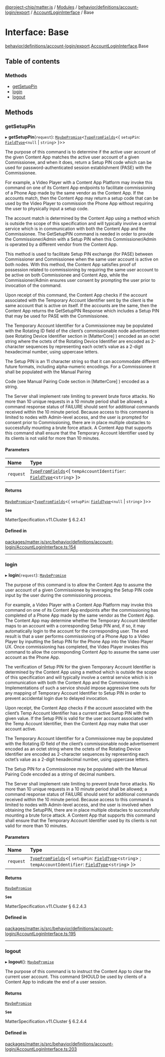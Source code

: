 [@project-chip/matter.js](../README.md) / [Modules](../modules.md) / [behavior/definitions/account-login/export](../modules/behavior_definitions_account_login_export.md) / [AccountLoginInterface](../modules/behavior_definitions_account_login_export.AccountLoginInterface.md) / Base

# Interface: Base

[behavior/definitions/account-login/export](../modules/behavior_definitions_account_login_export.md).[AccountLoginInterface](../modules/behavior_definitions_account_login_export.AccountLoginInterface.md).Base

## Table of contents

### Methods

- [getSetupPin](behavior_definitions_account_login_export.AccountLoginInterface.Base.md#getsetuppin)
- [login](behavior_definitions_account_login_export.AccountLoginInterface.Base.md#login)
- [logout](behavior_definitions_account_login_export.AccountLoginInterface.Base.md#logout)

## Methods

### getSetupPin

▸ **getSetupPin**(`request`): [`MaybePromise`](../modules/util_export.md#maybepromise)\<[`TypeFromFields`](../modules/tlv_export.md#typefromfields)\<\{ `setupPin`: [`FieldType`](tlv_export.FieldType.md)\<``null`` \| `string`\>  }\>\>

The purpose of this command is to determine if the active user account of the given Content App matches the
active user account of a given Commissionee, and when it does, return a Setup PIN code which can be used for
password-authenticated session establishment (PASE) with the Commissionee.

For example, a Video Player with a Content App Platform may invoke this command on one of its Content App
endpoints to facilitate commissioning of a Phone App made by the same vendor as the Content App. If the
accounts match, then the Content App may return a setup code that can be used by the Video Player to
commission the Phone App without requiring the user to physically input a setup code.

The account match is determined by the Content App using a method which is outside the scope of this
specification and will typically involve a central service which is in communication with both the Content
App and the Commissionee. The GetSetupPIN command is needed in order to provide the Commissioner/Admin with
a Setup PIN when this Commissioner/Admin is operated by a different vendor from the Content App.

This method is used to facilitate Setup PIN exchange (for PASE) between Commissioner and Commissionee when
the same user account is active on both nodes. With this method, the Content App satisfies proof of
possession related to commissioning by requiring the same user account to be active on both Commissionee and
Content App, while the Commissioner/Admin ensures user consent by prompting the user prior to invocation of
the command.

Upon receipt of this command, the Content App checks if the account associated with the Temporary Account
Identifier sent by the client is the same account that is active on itself. If the accounts are the same,
then the Content App returns the GetSetupPIN Response which includes a Setup PIN that may be used for PASE
with the Commissionee.

The Temporary Account Identifier for a Commissionee may be populated with the Rotating ID field of the
client’s commissionable node advertisement (see Rotating Device Identifier section in [MatterCore] ) encoded
as an octet string where the octets of the Rotating Device Identifier are encoded as 2-character sequences
by representing each octet’s value as a 2-digit hexadecimal number, using uppercase letters.

The Setup PIN is an 11 character string so that it can accommodate different future formats, including
alpha-numeric encodings. For a Commissionee it shall be populated with the Manual Pairing

Code (see Manual Pairing Code section in [MatterCore] ) encoded as a string.

The Server shall implement rate limiting to prevent brute force attacks. No more than 10 unique requests in
a 10 minute period shall be allowed; a command response status of FAILURE should sent for additional
commands received within the 10 minute period. Because access to this command is limited to nodes with
Admin-level access, and the user is prompted for consent prior to Commissioning, there are in place multiple
obstacles to successfully mounting a brute force attack. A Content App that supports this command shall
ensure that the Temporary Account Identifier used by its clients is not valid for more than 10 minutes.

#### Parameters

| Name | Type |
| :------ | :------ |
| `request` | [`TypeFromFields`](../modules/tlv_export.md#typefromfields)\<\{ `tempAccountIdentifier`: [`FieldType`](tlv_export.FieldType.md)\<`string`\>  }\> |

#### Returns

[`MaybePromise`](../modules/util_export.md#maybepromise)\<[`TypeFromFields`](../modules/tlv_export.md#typefromfields)\<\{ `setupPin`: [`FieldType`](tlv_export.FieldType.md)\<``null`` \| `string`\>  }\>\>

**`See`**

MatterSpecification.v11.Cluster § 6.2.4.1

#### Defined in

[packages/matter.js/src/behavior/definitions/account-login/AccountLoginInterface.ts:154](https://github.com/project-chip/matter.js/blob/5f71eedebdb9fa54338bde320c311bb359b7455d/packages/matter.js/src/behavior/definitions/account-login/AccountLoginInterface.ts#L154)

___

### login

▸ **login**(`request`): [`MaybePromise`](../modules/util_export.md#maybepromise)

The purpose of this command is to allow the Content App to assume the user account of a given Commissionee
by leveraging the Setup PIN code input by the user during the commissioning process.

For example, a Video Player with a Content App Platform may invoke this command on one of its Content App
endpoints after the commissioning has completed of a Phone App made by the same vendor as the Content App.
The Content App may determine whether the Temporary Account Identifier maps to an account with a
corresponding Setup PIN and, if so, it may automatically login to the account for the corresponding user.
The end result is that a user performs commissioning of a Phone App to a Video Player by inputting the Setup
PIN for the Phone App into the Video Player UX. Once commissioning has completed, the Video Player invokes
this command to allow the corresponding Content App to assume the same user account as the Phone App.

The verification of Setup PIN for the given Temporary Account Identifier is determined by the Content App
using a method which is outside the scope of this specification and will typically involve a central service
which is in communication with both the Content App and the Commissionee. Implementations of such a service
should impose aggressive time outs for any mapping of Temporary Account Identifier to Setup PIN in order to
prevent accidental login due to delayed invocation.

Upon receipt, the Content App checks if the account associated with the client’s Temp Account Identifier has
a current active Setup PIN with the given value. If the Setup PIN is valid for the user account associated
with the Temp Account Identifier, then the Content App may make that user account active.

The Temporary Account Identifier for a Commissionee may be populated with the Rotating ID field of the
client’s commissionable node advertisement encoded as an octet string where the octets of the Rotating
Device Identifier are encoded as 2-character sequences by representing each octet’s value as a 2-digit
hexadecimal number, using uppercase letters.

The Setup PIN for a Commissionee may be populated with the Manual Pairing Code encoded as a string of
decimal numbers.

The Server shall implement rate limiting to prevent brute force attacks. No more than 10 unique requests in
a 10 minute period shall be allowed; a command response status of FAILURE should sent for additional
commands received within the 10 minute period. Because access to this command is limited to nodes with
Admin-level access, and the user is involved when obtaining the SetupPIN, there are in place multiple
obstacles to successfully mounting a brute force attack. A Content App that supports this command shall
ensure that the Temporary Account Identifier used by its clients is not valid for more than 10 minutes.

#### Parameters

| Name | Type |
| :------ | :------ |
| `request` | [`TypeFromFields`](../modules/tlv_export.md#typefromfields)\<\{ `setupPin`: [`FieldType`](tlv_export.FieldType.md)\<`string`\> ; `tempAccountIdentifier`: [`FieldType`](tlv_export.FieldType.md)\<`string`\>  }\> |

#### Returns

[`MaybePromise`](../modules/util_export.md#maybepromise)

**`See`**

MatterSpecification.v11.Cluster § 6.2.4.3

#### Defined in

[packages/matter.js/src/behavior/definitions/account-login/AccountLoginInterface.ts:195](https://github.com/project-chip/matter.js/blob/5f71eedebdb9fa54338bde320c311bb359b7455d/packages/matter.js/src/behavior/definitions/account-login/AccountLoginInterface.ts#L195)

___

### logout

▸ **logout**(): [`MaybePromise`](../modules/util_export.md#maybepromise)

The purpose of this command is to instruct the Content App to clear the current user account. This command
SHOULD be used by clients of a Content App to indicate the end of a user session.

#### Returns

[`MaybePromise`](../modules/util_export.md#maybepromise)

**`See`**

MatterSpecification.v11.Cluster § 6.2.4.4

#### Defined in

[packages/matter.js/src/behavior/definitions/account-login/AccountLoginInterface.ts:203](https://github.com/project-chip/matter.js/blob/5f71eedebdb9fa54338bde320c311bb359b7455d/packages/matter.js/src/behavior/definitions/account-login/AccountLoginInterface.ts#L203)
